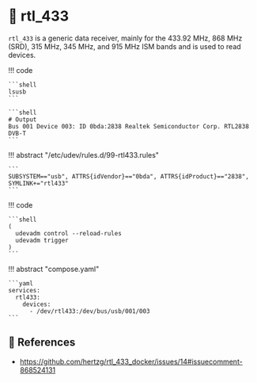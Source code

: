 # :satellite: rtl_433

`rtl_433` is a generic data receiver, mainly for the 433.92 MHz, 868 MHz (SRD), 315 MHz, 345 MHz, and 915 MHz ISM bands and is used to read devices.

!!! code

    ```shell
    lsusb
    ```

    ```shell
    # Output
    Bus 001 Device 003: ID 0bda:2838 Realtek Semiconductor Corp. RTL2838 DVB-T
    ```

!!! abstract "/etc/udev/rules.d/99-rtl433.rules"

    ```
    SUBSYSTEM=="usb", ATTRS{idVendor}=="0bda", ATTRS{idProduct}=="2838", SYMLINK+="rtl433"
    ```

!!! code

    ```shell
    (
      udevadm control --reload-rules 
      udevadm trigger
    )
    ```

!!! abstract "compose.yaml"

    ```yaml
    services:
      rtl433:
        devices:
          - /dev/rtl433:/dev/bus/usb/001/003
    ```

## :link: References

- <https://github.com/hertzg/rtl_433_docker/issues/14#issuecomment-868524131>
